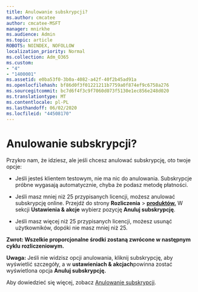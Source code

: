 ```yaml
---
title: Anulowanie subskrypcji?
ms.author: cmcatee
author: cmcatee-MSFT
manager: mnirkhe
ms.audience: Admin
ms.topic: article
ROBOTS: NOINDEX, NOFOLLOW
localization_priority: Normal
ms.collection: Adm_O365
ms.custom:
- "4"
- "1400001"
ms.assetid: e0ba53f0-3b0a-4082-a42f-40f2b45ad91a
ms.openlocfilehash: bf86d0f3f01221211b7759a0f874ef9c6758a276
ms.sourcegitcommit: bc7d6f4f3c9f7060d073f5130e1ec856e248d020
ms.translationtype: MT
ms.contentlocale: pl-PL
ms.lasthandoff: 06/02/2020
ms.locfileid: "44508170"
---
```

# <a name="canceling-your-subscription"></a>Anulowanie subskrypcji?

Przykro nam, że idziesz, ale jeśli chcesz anulować subskrypcję, oto twoje opcje:
  
- Jeśli jesteś klientem testowym, nie ma nic do anulowania. Subskrypcje próbne wygasają automatycznie, chyba że podasz metodę płatności.

- Jeśli masz mniej niż 25 przypisanych licencji, możesz anulować subskrypcję online. Przejdź do strony **Rozliczenia** \> **[produktów.](https://go.microsoft.com/fwlink/p/?linkid=842054)** W sekcji **Ustawienia & akcje** wybierz pozycję **Anuluj subskrypcję**.

- Jeśli masz więcej niż 25 przypisanych licencji, możesz usunąć użytkowników, dopóki nie masz mniej niż 25.
  
**Zwrot: Wszelkie proporcjonalne środki zostaną zwrócone w następnym cyklu rozliczeniowym.** 

**Uwaga:** Jeśli nie widzisz opcji anulowania, kliknij subskrypcję, aby wyświetlić szczegóły, a w **ustawieniach & akcjach**powinna zostać wyświetlona opcja **Anuluj subskrypcję.** 

Aby dowiedzieć się więcej, zobacz [Anulowanie subskrypcji](https://docs.microsoft.com/microsoft-365/commerce/subscriptions/cancel-your-subscription).
